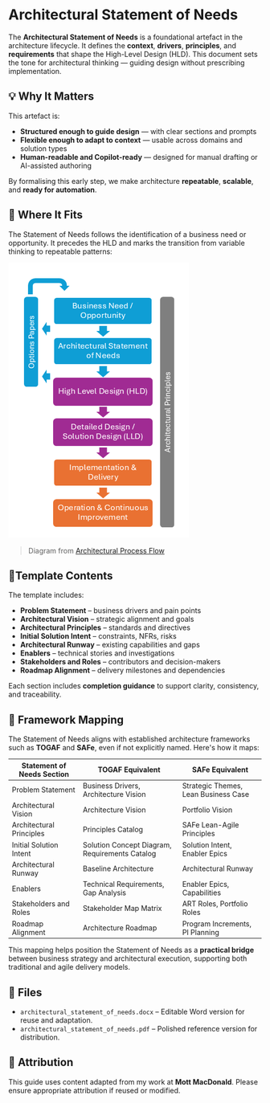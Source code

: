 # Architectural Statement of Needs

The **Architectural Statement of Needs** is a foundational artefact in the architecture lifecycle. It defines the **context**, **drivers**, **principles**, and **requirements** that shape the High-Level Design (HLD). This document sets the tone for architectural thinking — guiding design without prescribing implementation.

## 💡 Why It Matters

This artefact is:

- **Structured enough to guide design** — with clear sections and prompts  
- **Flexible enough to adapt to context** — usable across domains and solution types  
- **Human-readable and Copilot-ready** — designed for manual drafting or AI-assisted authoring  

By formalising this early step, we make architecture **repeatable**, **scalable**, and **ready for automation**.

## 🧭 Where It Fits

The Statement of Needs follows the identification of a business need or opportunity. It precedes the HLD and marks the transition from variable thinking to repeatable patterns:

![Process Flow](<../Process Flow/architecture-artefact-flow.png>)

> Diagram from [Architectural Process Flow](https://github.com/buildbod/Architecture/blob/main/Templates/Process%20Flow/README.md)

## 🧩Template Contents

The template includes:

- **Problem Statement** – business drivers and pain points  
- **Architectural Vision** – strategic alignment and goals  
- **Architectural Principles** – standards and directives  
- **Initial Solution Intent** – constraints, NFRs, risks  
- **Architectural Runway** – existing capabilities and gaps  
- **Enablers** – technical stories and investigations  
- **Stakeholders and Roles** – contributors and decision-makers  
- **Roadmap Alignment** – delivery milestones and dependencies  

Each section includes **completion guidance** to support clarity, consistency, and traceability.

## 🧱 Framework Mapping

The Statement of Needs aligns with established architecture frameworks such as **TOGAF** and **SAFe**, even if not explicitly named. Here's how it maps:

| **Statement of Needs Section**         | **TOGAF Equivalent**                          | **SAFe Equivalent**                          |
|----------------------------------------|-----------------------------------------------|----------------------------------------------|
| Problem Statement                      | Business Drivers, Architecture Vision         | Strategic Themes, Lean Business Case         |
| Architectural Vision                   | Architecture Vision                           | Portfolio Vision                              |
| Architectural Principles               | Principles Catalog                            | SAFe Lean-Agile Principles                    |
| Initial Solution Intent                | Solution Concept Diagram, Requirements Catalog| Solution Intent, Enabler Epics               |
| Architectural Runway                   | Baseline Architecture                         | Architectural Runway                          |
| Enablers                               | Technical Requirements, Gap Analysis          | Enabler Epics, Capabilities                   |
| Stakeholders and Roles                 | Stakeholder Map Matrix                        | ART Roles, Portfolio Roles                    |
| Roadmap Alignment                      | Architecture Roadmap                          | Program Increments, PI Planning               |

This mapping helps position the Statement of Needs as a **practical bridge** between business strategy and architectural execution, supporting both traditional and agile delivery models.

## 📁 Files

- `architectural_statement_of_needs.docx` – Editable Word version for reuse and adaptation.
- `architectural_statement_of_needs.pdf` – Polished reference version for distribution.

## 🧾 Attribution
This guide uses content adapted from my work at **Mott MacDonald**. Please ensure appropriate attribution if reused or modified.
